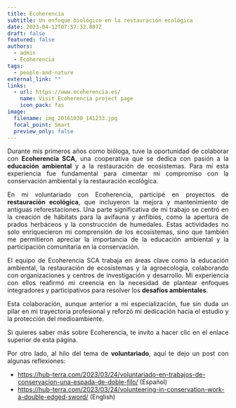```yaml
---
title: Ecoherencia
subtitle: Un enfoque biológico en la restauración ecológica
date: 2023-04-12T07:57:32.807Z
draft: false
featured: false
authors:
  - admin
  - Ecoherencia
tags:
  - people-and-nature
external_link: ""
links:
  - url: https://www.ecoherencia.es/
    name: Visit Ecoherencia project page
    icon_pack: fas
image:
  filename: img_20161030_141233.jpg
  focal_point: Smart
  preview_only: false
---
```

<!--StartFragment-->

<div style="text-align: justify;">

Durante mis primeros años como bióloga, tuve la oportunidad de colaborar con **Ecoherencia SCA**, una cooperativa que se dedica con pasión a la **educación ambiental** y a la restauración de ecosistemas. Para mí esta experiencia fue fundamental para cimentar mi compromiso con la conservación ambiental y la restauración ecológica.

En mi voluntariado con Ecoherencia, participé en proyectos de **restauración ecológica**, que incluyeron la mejora y mantenimiento de antiguas reforestaciones. Una parte significativa de mi trabajo se centró en la creación de hábitats para la avifauna y anfibios, como la apertura de prados herbáceos y la construcción de humedales. Estas actividades no solo enriquecieron mi comprensión de los ecosistemas, sino que también me permitieron apreciar la importancia de la educación ambiental y la participación comunitaria en la conservación.

El equipo de Ecoherencia SCA trabaja en áreas clave como la educación ambiental, la restauración de ecosistemas y la agroecología, colaborando con organizaciones y centros de investigación y desarrollo. Mi experiencia con ellos reafirmó mi creencia en la necesidad de plantear enfoques integradores y participativos para resolver los **desafíos ambientales**.

Esta colaboración, aunque anterior a mi especialización, fue sin duda un pilar en mi trayectoria profesional y reforzó mi dedicación hacia el estudio y la protección del medioambiente.

Si quieres saber más sobre Ecoherencia, te invito a hacer clic en el enlace superior de esta página.

Por otro lado, al hilo del tema de **voluntariado**, aquí te dejo un post con algunas reflexiones: 

* <https://hub-terra.com/2023/03/24/voluntariado-en-trabajos-de-conservacion-una-espada-de-doble-filo/> (Español)
* <https://hub-terra.com/2023/03/24/volunteering-in-conservation-work-a-double-edged-sword/> (English)

<!--EndFragment-->